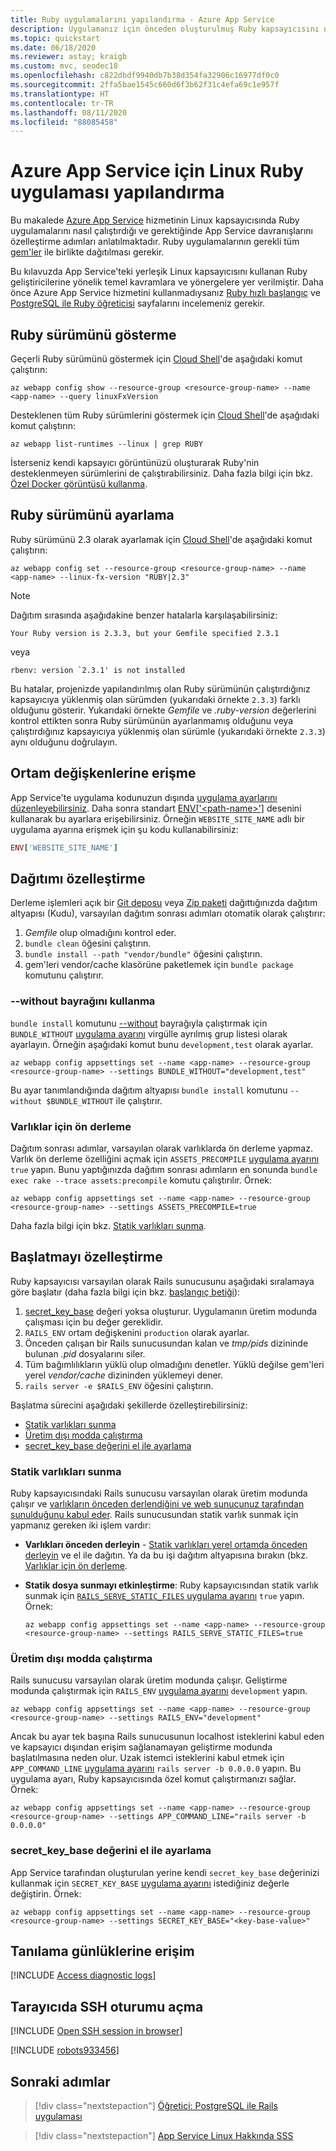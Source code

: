 ```yaml
---
title: Ruby uygulamalarını yapılandırma - Azure App Service
description: Uygulamanız için önceden oluşturulmuş Ruby kapsayıcısını nasıl yapılandıracağınızı öğrenin. Bu makalede en yaygın yapılandırma görevlerine yer verilmiştir.
ms.topic: quickstart
ms.date: 06/18/2020
ms.reviewer: astay; kraigb
ms.custom: mvc, seodec18
ms.openlocfilehash: c822dbdf9940db7b38d354fa32906c16977df0c0
ms.sourcegitcommit: 2ffa5bae1545c660d6f3b62f31c4efa69c1e957f
ms.translationtype: HT
ms.contentlocale: tr-TR
ms.lasthandoff: 08/11/2020
ms.locfileid: "88085458"
---
```

# <a name="configure-a-linux-ruby-app-for-azure-app-service"></a>Azure App Service için Linux Ruby uygulaması yapılandırma

Bu makalede [Azure App Service](overview.md) hizmetinin Linux kapsayıcısında Ruby uygulamalarını nasıl çalıştırdığı ve gerektiğinde App Service davranışlarını özelleştirme adımları anlatılmaktadır. Ruby uygulamalarının gerekli tüm [gem'ler](https://rubygems.org/gems) ile birlikte dağıtılması gerekir.

Bu kılavuzda App Service'teki yerleşik Linux kapsayıcısını kullanan Ruby geliştiricilerine yönelik temel kavramlara ve yönergelere yer verilmiştir. Daha önce Azure App Service hizmetini kullanmadıysanız [Ruby hızlı başlangıç](quickstart-ruby.md) ve [PostgreSQL ile Ruby öğreticisi](tutorial-ruby-postgres-app.md) sayfalarını incelemeniz gerekir.

## <a name="show-ruby-version"></a>Ruby sürümünü gösterme

Geçerli Ruby sürümünü göstermek için [Cloud Shell](https://shell.azure.com)'de aşağıdaki komut çalıştırın:

```azurecli-interactive
az webapp config show --resource-group <resource-group-name> --name <app-name> --query linuxFxVersion
```

Desteklenen tüm Ruby sürümlerini göstermek için [Cloud Shell](https://shell.azure.com)'de aşağıdaki komut çalıştırın:

```azurecli-interactive
az webapp list-runtimes --linux | grep RUBY
```

İsterseniz kendi kapsayıcı görüntünüzü oluşturarak Ruby'nin desteklenmeyen sürümlerini de çalıştırabilirsiniz. Daha fazla bilgi için bkz. [Özel Docker görüntüsü kullanma](tutorial-custom-container.md?pivots=container-linux).

## <a name="set-ruby-version"></a>Ruby sürümünü ayarlama

Ruby sürümünü 2.3 olarak ayarlamak için [Cloud Shell](https://shell.azure.com)'de aşağıdaki komut çalıştırın:

```azurecli-interactive
az webapp config set --resource-group <resource-group-name> --name <app-name> --linux-fx-version "RUBY|2.3"
```

> [!NOTE]
> Dağıtım sırasında aşağıdakine benzer hatalarla karşılaşabilirsiniz:
> ```
> Your Ruby version is 2.3.3, but your Gemfile specified 2.3.1
> ```
> veya
> ```
> rbenv: version `2.3.1' is not installed
> ```
> Bu hatalar, projenizde yapılandırılmış olan Ruby sürümünün çalıştırdığınız kapsayıcıya yüklenmiş olan sürümden (yukarıdaki örnekte `2.3.3`) farklı olduğunu gösterir. Yukarıdaki örnekte *Gemfile* ve *.ruby-version* değerlerini kontrol ettikten sonra Ruby sürümünün ayarlanmamış olduğunu veya çalıştırdığınız kapsayıcıya yüklenmiş olan sürümle (yukarıdaki örnekte `2.3.3`) aynı olduğunu doğrulayın.

## <a name="access-environment-variables"></a> Ortam değişkenlerine erişme

App Service'te uygulama kodunuzun dışında [uygulama ayarlarını düzenleyebilirsiniz](configure-common.md#configure-app-settings). Daha sonra standart [ENV['\<path-name>']](https://ruby-doc.org/core-2.3.3/ENV.html) desenini kullanarak bu ayarlara erişebilirsiniz. Örneğin `WEBSITE_SITE_NAME` adlı bir uygulama ayarına erişmek için şu kodu kullanabilirsiniz:

```ruby
ENV['WEBSITE_SITE_NAME']
```

## <a name="customize-deployment"></a>Dağıtımı özelleştirme

Derleme işlemleri açık bir [Git deposu](deploy-local-git.md) veya [Zip paketi](deploy-zip.md) dağıttığınızda dağıtım altyapısı (Kudu), varsayılan dağıtım sonrası adımları otomatik olarak çalıştırır:

1. *Gemfile* olup olmadığını kontrol eder.
1. `bundle clean` öğesini çalıştırın. 
1. `bundle install --path "vendor/bundle"` öğesini çalıştırın.
1. gem'leri vendor/cache klasörüne paketlemek için `bundle package` komutunu çalıştırır.

### <a name="use---without-flag"></a>--without bayrağını kullanma

`bundle install` komutunu [--without](https://bundler.io/man/bundle-install.1.html) bayrağıyla çalıştırmak için `BUNDLE_WITHOUT` [uygulama ayarını](configure-common.md#configure-app-settings) virgülle ayrılmış grup listesi olarak ayarlayın. Örneğin aşağıdaki komut bunu `development,test` olarak ayarlar.

```azurecli-interactive
az webapp config appsettings set --name <app-name> --resource-group <resource-group-name> --settings BUNDLE_WITHOUT="development,test"
```

Bu ayar tanımlandığında dağıtım altyapısı `bundle install` komutunu `--without $BUNDLE_WITHOUT` ile çalıştırır.

### <a name="precompile-assets"></a>Varlıklar için ön derleme

Dağıtım sonrası adımlar, varsayılan olarak varlıklarda ön derleme yapmaz. Varlık ön derleme özelliğini açmak için `ASSETS_PRECOMPILE` [uygulama ayarını](configure-common.md#configure-app-settings) `true` yapın. Bunu yaptığınızda dağıtım sonrası adımların en sonunda `bundle exec rake --trace assets:precompile` komutu çalıştırılır. Örnek:

```azurecli-interactive
az webapp config appsettings set --name <app-name> --resource-group <resource-group-name> --settings ASSETS_PRECOMPILE=true
```

Daha fazla bilgi için bkz. [Statik varlıkları sunma](#serve-static-assets).

## <a name="customize-start-up"></a>Başlatmayı özelleştirme

Ruby kapsayıcısı varsayılan olarak Rails sunucusunu aşağıdaki sıralamaya göre başlatır (daha fazla bilgi için bkz. [başlangıç betiği](https://github.com/Azure-App-Service/ruby/blob/master/2.3.8/startup.sh)):

1. [secret_key_base](https://edgeguides.rubyonrails.org/security.html#environmental-security) değeri yoksa oluşturur. Uygulamanın üretim modunda çalışması için bu değer gereklidir.
1. `RAILS_ENV` ortam değişkenini `production` olarak ayarlar.
1. Önceden çalışan bir Rails sunucusundan kalan ve *tmp/pids* dizininde bulunan *.pid* dosyalarını siler.
1. Tüm bağımlılıkların yüklü olup olmadığını denetler. Yüklü değilse gem'leri yerel *vendor/cache* dizininden yüklemeyi dener.
1. `rails server -e $RAILS_ENV` öğesini çalıştırın.

Başlatma sürecini aşağıdaki şekillerde özelleştirebilirsiniz:

- [Statik varlıkları sunma](#serve-static-assets)
- [Üretim dışı modda çalıştırma](#run-in-non-production-mode)
- [secret_key_base değerini el ile ayarlama](#set-secret_key_base-manually)

### <a name="serve-static-assets"></a>Statik varlıkları sunma

Ruby kapsayıcısındaki Rails sunucusu varsayılan olarak üretim modunda çalışır ve [varlıkların önceden derlendiğini ve web sunucunuz tarafından sunulduğunu kabul eder](https://guides.rubyonrails.org/asset_pipeline.html#in-production). Rails sunucusundan statik varlık sunmak için yapmanız gereken iki işlem vardır:

- **Varlıkları önceden derleyin** - [Statik varlıkları yerel ortamda önceden derleyin](https://guides.rubyonrails.org/asset_pipeline.html#local-precompilation) ve el ile dağıtın. Ya da bu işi dağıtım altyapısına bırakın (bkz. [Varlıklar için ön derleme](#precompile-assets).
- **Statik dosya sunmayı etkinleştirme**: Ruby kapsayıcısından statik varlık sunmak için [`RAILS_SERVE_STATIC_FILES` uygulama ayarını](configure-common.md#configure-app-settings) `true` yapın. Örnek:

    ```azurecli-interactive
    az webapp config appsettings set --name <app-name> --resource-group <resource-group-name> --settings RAILS_SERVE_STATIC_FILES=true
    ```

### <a name="run-in-non-production-mode"></a>Üretim dışı modda çalıştırma

Rails sunucusu varsayılan olarak üretim modunda çalışır. Geliştirme modunda çalıştırmak için `RAILS_ENV` [uygulama ayarını](configure-common.md#configure-app-settings) `development` yapın.

```azurecli-interactive
az webapp config appsettings set --name <app-name> --resource-group <resource-group-name> --settings RAILS_ENV="development"
```

Ancak bu ayar tek başına Rails sunucusunun localhost isteklerini kabul eden ve kapsayıcı dışından erişim sağlanamayan geliştirme modunda başlatılmasına neden olur. Uzak istemci isteklerini kabul etmek için `APP_COMMAND_LINE` [uygulama ayarını](configure-common.md#configure-app-settings) `rails server -b 0.0.0.0` yapın. Bu uygulama ayarı, Ruby kapsayıcısında özel komut çalıştırmanızı sağlar. Örnek:

```azurecli-interactive
az webapp config appsettings set --name <app-name> --resource-group <resource-group-name> --settings APP_COMMAND_LINE="rails server -b 0.0.0.0"
```

### <a name="set-secret_key_base-manually"></a><a name="set-secret_key_base-manually"></a> secret_key_base değerini el ile ayarlama

App Service tarafından oluşturulan yerine kendi `secret_key_base` değerinizi kullanmak için `SECRET_KEY_BASE` [uygulama ayarını](configure-common.md#configure-app-settings) istediğiniz değerle değiştirin. Örnek:

```azurecli-interactive
az webapp config appsettings set --name <app-name> --resource-group <resource-group-name> --settings SECRET_KEY_BASE="<key-base-value>"
```

## <a name="access-diagnostic-logs"></a>Tanılama günlüklerine erişim

[!INCLUDE [Access diagnostic logs](../../includes/app-service-web-logs-access-no-h.md)]

## <a name="open-ssh-session-in-browser"></a>Tarayıcıda SSH oturumu açma

[!INCLUDE [Open SSH session in browser](../../includes/app-service-web-ssh-connect-builtin-no-h.md)]

[!INCLUDE [robots933456](../../includes/app-service-web-configure-robots933456.md)]

## <a name="next-steps"></a>Sonraki adımlar

> [!div class="nextstepaction"]
> [Öğretici: PostgreSQL ile Rails uygulaması](tutorial-ruby-postgres-app.md)

> [!div class="nextstepaction"]
> [App Service Linux Hakkında SSS](faq-app-service-linux.md)
